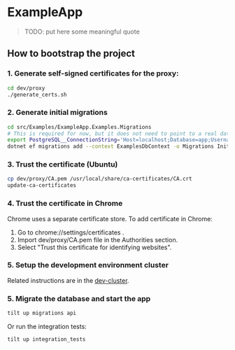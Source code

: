 # ExampleApp

>
> TODO: put here some meaningful quote
>

## How to bootstrap the project

### 1. Generate self-signed certificates for the proxy:

```sh
cd dev/proxy
./generate_certs.sh
```

### 2. Generate initial migrations

```sh
cd src/Examples/ExampleApp.Examples.Migrations
# This is required for now, but it does not need to point to a real database
export PostgreSQL__ConnectionString='Host=localhost;Database=app;Username=app;Password=Passw12#'
dotnet ef migrations add --context ExamplesDbContext -o Migrations InitialMigration # Our context
```

### 3. Trust the certificate (Ubuntu)

```sh
cp dev/proxy/CA.pem /usr/local/share/ca-certificates/CA.crt
update-ca-certificates
```

### 4. Trust the certificate in Chrome

Chrome uses a separate certificate store. To add certificate in Chrome:

1. Go to chrome://settings/certificates .
2. Import dev/proxy/CA.pem file in the Authorities section.
3. Select "Trust this certificate for identifying websites".

### 5. Setup the development environment cluster

Related instructions are in the [dev-cluster](../dev-cluster/README.md).

### 5. Migrate the database and start the app

```sh
tilt up migrations api
```

Or run the integration tests:

```sh
tilt up integration_tests
```
